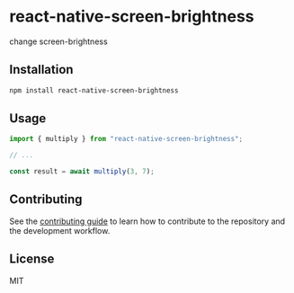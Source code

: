 # react-native-screen-brightness

change screen-brightness

## Installation

```sh
npm install react-native-screen-brightness
```

## Usage

```js
import { multiply } from "react-native-screen-brightness";

// ...

const result = await multiply(3, 7);
```

## Contributing

See the [contributing guide](CONTRIBUTING.md) to learn how to contribute to the repository and the development workflow.

## License

MIT
